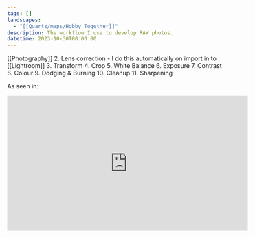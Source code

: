 ```yaml
---
tags: []
landscapes:
  - "[[Quartz/maps/Hobby Together]]"
description: The workflow I use to develop RAW photos.
datetime: 2023-10-30T00:00:00
---
```

[[Photography]]
2. Lens correction - I do this automatically on import in to [[Lightroom]]
3. Transform
4. Crop
5. White Balance
6. Exposure
7. Contrast
8. Colour
9. Dodging & Burning
10. Cleanup
11. Sharpening

As seen in:

<iframe width="560" height="315" src="https://www.youtube.com/embed/wwVEbEpGTkY?si=EajuuC8EDyMSC9G-" title="YouTube video player" frameborder="0" allow="accelerometer; autoplay; clipboard-write; encrypted-media; gyroscope; picture-in-picture; web-share" allowfullscreen></iframe>

